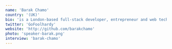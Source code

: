```yaml
---
name: 'Barak Chamo'
country: '(UK)'
bio: 'is a London-based full-stack developer, entrepreneur and web tech speaker. He’s passionate about emerging web technologies, great online user experiences and building things faster and better.'
twitter: 'GoFoolhardy'
website: 'http://github.com/barakchamo'
photo: 'speaker-barak.png'
interview: 'barak-chamo'
---
```


